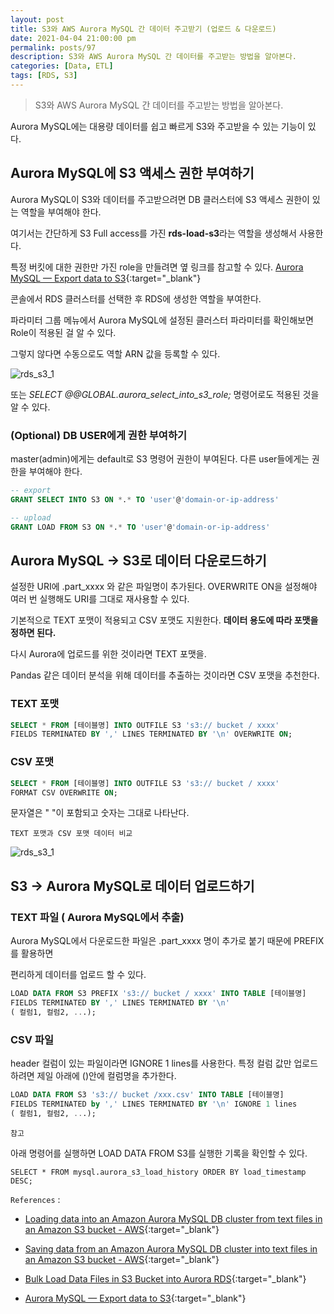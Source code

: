 ```yaml
---
layout: post
title: S3와 AWS Aurora MySQL 간 데이터 주고받기 (업로드 & 다운로드)
date: 2021-04-04 21:00:00 pm
permalink: posts/97
description: S3와 AWS Aurora MySQL 간 데이터를 주고받는 방법을 알아본다.
categories: [Data, ETL]
tags: [RDS, S3]
---
```


> S3와 AWS Aurora MySQL 간 데이터를 주고받는 방법을 알아본다.

Aurora MySQL에는 대용량 데이터를 쉽고 빠르게 S3와 주고받을 수 있는 기능이 있다.

## Aurora MySQL에 S3 액세스 권한 부여하기

Aurora MySQL이 S3와 데이터를 주고받으려면 DB 클러스터에 S3 액세스 권한이 있는 역할을 부여해야 한다.

여기서는 간단하게 S3 Full access를 가진 **rds-load-s3**라는 역할을 생성해서 사용한다.

특정 버킷에 대한 권한만 가진 role을 만들려면 옆 링크를 참고할 수 있다. [Aurora MySQL — Export data to S3](https://anand086.medium.com/aurora-mysql-export-data-to-s3-8c2323be1cb9){:target="_blank"}

콘솔에서 RDS 클러스터를 선택한 후 RDS에 생성한 역할을 부여한다.

파라미터 그룹 메뉴에서 Aurora MySQL에 설정된 클러스터 파라미터를 확인해보면 Role이 적용된 걸 알 수 있다. 

그렇지 않다면 수동으로도 역할 ARN 값을 등록할 수 있다.

![rds_s3_1]({{site.baseurl}}/assets/img/aws/rds_s3_1.png)

또는 *SELECT @@GLOBAL.aurora_select_into_s3_role;* 명령어로도 적용된 것을 알 수 있다.

### (Optional) DB USER에게 권한 부여하기

master(admin)에게는 default로 S3 명령어 권한이 부여된다. 다른 user들에게는 권한을 부여해야 한다.

```sql
-- export
GRANT SELECT INTO S3 ON *.* TO 'user'@'domain-or-ip-address'

-- upload
GRANT LOAD FROM S3 ON *.* TO 'user'@'domain-or-ip-address'
```

## Aurora MySQL -> S3로 데이터 다운로드하기

설정한 URI에 .part_xxxx 와 같은 파일명이 추가된다. OVERWRITE ON을 설정해야 여러 번 실행해도 URI를 그대로 재사용할 수 있다.

기본적으로 TEXT 포맷이 적용되고 CSV 포맷도 지원한다. **데이터 용도에 따라 포맷을 정하면 된다.**

다시 Aurora에 업로드를 위한 것이라면 TEXT 포맷을.

Pandas 같은 데이터 분석을 위해 데이터를 추출하는 것이라면 CSV 포맷을 추천한다.

### TEXT 포맷

```sql
SELECT * FROM [테이블명] INTO OUTFILE S3 's3:// bucket / xxxx'
FIELDS TERMINATED BY ',' LINES TERMINATED BY '\n' OVERWRITE ON;
```

### CSV 포맷

```sql
SELECT * FROM [테이블명] INTO OUTFILE S3 's3:// bucket / xxxx'
FORMAT CSV OVERWRITE ON;
```

문자열은 " "이 포함되고 숫자는 그대로 나타난다.

    TEXT 포맷과 CSV 포맷 데이터 비교

![rds_s3_1]({{site.baseurl}}/assets/img/aws/rds_s3_2.png)

## S3 -> Aurora MySQL로 데이터 업로드하기

### TEXT 파일 ( Aurora MySQL에서 추출)

Aurora MySQL에서 다운로드한 파일은 .part_xxxx 명이 추가로 붙기 때문에 PREFIX를 활용하면

편리하게 데이터를 업로드 할 수 있다.

```sql
LOAD DATA FROM S3 PREFIX 's3:// bucket / xxxx' INTO TABLE [테이블명] 
FIELDS TERMINATED BY ',' LINES TERMINATED BY '\n'
( 컬럼1, 컬럼2, ...);
```

### CSV 파일

header 컬럼이 있는 파일이라면 IGNORE 1 lines를 사용한다. 특정 컬럼 값만 업로드하려면 제일 아래에 ()안에 컬럼명을 추가한다.

```sql
LOAD DATA FROM S3 's3:// bucket /xxx.csv' INTO TABLE [테이블명] 
FIELDS TERMINATED by ',' LINES TERMINATED BY '\n' IGNORE 1 lines
( 컬럼1, 컬럼2, ...);
```

    참고

아래 명령어를 실행하면 LOAD DATA FROM S3를 실행한 기록을 확인할 수 있다.

```
SELECT * FROM mysql.aurora_s3_load_history ORDER BY load_timestamp DESC;
```

`References` : 

* [Loading data into an Amazon Aurora MySQL DB cluster from text files in an Amazon S3 bucket - AWS](https://docs.aws.amazon.com/AmazonRDS/latest/AuroraUserGuide/AuroraMySQL.Integrating.LoadFromS3.html){:target="_blank"}

* [Saving data from an Amazon Aurora MySQL DB cluster into text files in an Amazon S3 bucket - AWS](https://docs.aws.amazon.com/AmazonRDS/latest/AuroraUserGuide/AuroraMySQL.Integrating.SaveIntoS3.html){:target="_blank"}

* [Bulk Load Data Files in S3 Bucket into Aurora RDS](http://ramblingsofraju.com/technology/bulk-load-data-files-in-s3-bucket-into-aurora-rds/){:target="_blank"}

* [Aurora MySQL — Export data to S3](https://anand086.medium.com/aurora-mysql-export-data-to-s3-8c2323be1cb9){:target="_blank"}


